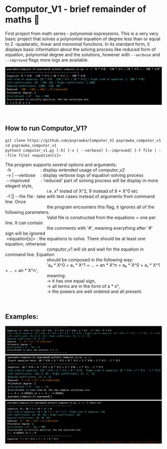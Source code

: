 # Computor_V1 - brief remainder of maths 📏
First project from math series - polynomial expressions. This is a very very basic project that solves a polynomial equation of degree less than or equal to 2 -quadaratic, linear and monomial functions. In its standard form, it displays basic information about the solving process like reduced form of equation, polynomial degree and the solutions, however with `--verbose` and `--improved` flags more logs are available. 
</br>

![](imgs/c1.png)

</br>

## How to run Computor_V1?
```
git clone https://github.com/psprawka/Computor_V1 psprawka_computor_v1
cd psprawka_computor_v1
python3 computor_v1.py [-h] [-v | --verbose] [--improved] [-f file | --file file] <equation[s]>
```

The program supports several options and arguments:</br>
&nbsp;-h
  &nbsp;&nbsp;&nbsp;&nbsp;&nbsp;&nbsp;&nbsp;&nbsp;&nbsp;&nbsp;&nbsp;&nbsp;&nbsp;&nbsp;&nbsp;&nbsp;&nbsp;
  &nbsp;&nbsp;&nbsp;&nbsp;
  : display extended usage of computor_v2</br>
&nbsp;-v | --verbose &nbsp;&nbsp; : display verbose logs of equation solving process</br>
	&nbsp;--improved &nbsp;&nbsp;&nbsp;&nbsp;&nbsp;&nbsp;&nbsp;
  : 'reduced' part of solving process will be display in more elegant style,</br>
  &nbsp;&nbsp;&nbsp;&nbsp;&nbsp;&nbsp;&nbsp;&nbsp;&nbsp;&nbsp;&nbsp;&nbsp;&nbsp;&nbsp;&nbsp;&nbsp;&nbsp;
  &nbsp;&nbsp;&nbsp;&nbsp;&nbsp;&nbsp;&nbsp;&nbsp;&nbsp;&nbsp;&nbsp;&nbsp;&nbsp;&nbsp;&nbsp;
  i.e. x² insted of X^2, 9 instead of 9 * X^0 etc</br>
&nbsp;-f || --file file : take <file> with test cases instead of arguments from command line. Once</br>
  &nbsp;&nbsp;&nbsp;&nbsp;&nbsp;&nbsp;&nbsp;&nbsp;&nbsp;&nbsp;&nbsp;&nbsp;&nbsp;&nbsp;&nbsp;&nbsp;&nbsp;
  &nbsp;&nbsp;&nbsp;&nbsp;&nbsp;&nbsp;&nbsp;&nbsp;&nbsp;&nbsp;&nbsp;&nbsp;&nbsp;&nbsp;&nbsp;
	the program encounters this flag, it ignores all of the following parameters.</br>
  &nbsp;&nbsp;&nbsp;&nbsp;&nbsp;&nbsp;&nbsp;&nbsp;&nbsp;&nbsp;&nbsp;&nbsp;&nbsp;&nbsp;&nbsp;&nbsp;&nbsp;
  &nbsp;&nbsp;&nbsp;&nbsp;&nbsp;&nbsp;&nbsp;&nbsp;&nbsp;&nbsp;&nbsp;&nbsp;&nbsp;&nbsp;&nbsp;
	Valid file is constructed from the equations = one per line. It can contain</br>
  &nbsp;&nbsp;&nbsp;&nbsp;&nbsp;&nbsp;&nbsp;&nbsp;&nbsp;&nbsp;&nbsp;&nbsp;&nbsp;&nbsp;&nbsp;&nbsp;&nbsp;
  &nbsp;&nbsp;&nbsp;&nbsp;&nbsp;&nbsp;&nbsp;&nbsp;&nbsp;&nbsp;&nbsp;&nbsp;&nbsp;&nbsp;&nbsp;
	the comments with '#', meaning everything after '#' sign will be ignored</br>
	&nbsp;<equation[s]>	    : the equations to solve. There should be at least one equation, otherwise</br>
  &nbsp;&nbsp;&nbsp;&nbsp;&nbsp;&nbsp;&nbsp;&nbsp;&nbsp;&nbsp;&nbsp;&nbsp;&nbsp;&nbsp;&nbsp;&nbsp;&nbsp;
  &nbsp;&nbsp;&nbsp;&nbsp;&nbsp;&nbsp;&nbsp;&nbsp;&nbsp;&nbsp;&nbsp;&nbsp;&nbsp;&nbsp;&nbsp;
	computor_v1 will sit and wait for the equation in command line. Equation</br>
  &nbsp;&nbsp;&nbsp;&nbsp;&nbsp;&nbsp;&nbsp;&nbsp;&nbsp;&nbsp;&nbsp;&nbsp;&nbsp;&nbsp;&nbsp;&nbsp;&nbsp;
  &nbsp;&nbsp;&nbsp;&nbsp;&nbsp;&nbsp;&nbsp;&nbsp;&nbsp;&nbsp;&nbsp;&nbsp;&nbsp;&nbsp;&nbsp;
	should be composed in the following way:</br>
  &nbsp;&nbsp;&nbsp;&nbsp;&nbsp;&nbsp;&nbsp;&nbsp;&nbsp;&nbsp;&nbsp;&nbsp;&nbsp;&nbsp;&nbsp;&nbsp;&nbsp;
  &nbsp;&nbsp;&nbsp;&nbsp;&nbsp;&nbsp;&nbsp;&nbsp;&nbsp;&nbsp;&nbsp;&nbsp;&nbsp;&nbsp;&nbsp;
	'a₀ * X^0 + a₁ * X^1 + ... + an * X^n = a₀ * X^0 + a₁ * X^1 + ... + an * X^n',</br>
  &nbsp;&nbsp;&nbsp;&nbsp;&nbsp;&nbsp;&nbsp;&nbsp;&nbsp;&nbsp;&nbsp;&nbsp;&nbsp;&nbsp;&nbsp;&nbsp;&nbsp;
  &nbsp;&nbsp;&nbsp;&nbsp;&nbsp;&nbsp;&nbsp;&nbsp;&nbsp;&nbsp;&nbsp;&nbsp;&nbsp;&nbsp;&nbsp;
	meaning:</br>
  &nbsp;&nbsp;&nbsp;&nbsp;&nbsp;&nbsp;&nbsp;&nbsp;&nbsp;&nbsp;&nbsp;&nbsp;&nbsp;&nbsp;&nbsp;&nbsp;&nbsp;
  &nbsp;&nbsp;&nbsp;&nbsp;&nbsp;&nbsp;&nbsp;&nbsp;&nbsp;&nbsp;&nbsp;&nbsp;&nbsp;&nbsp;&nbsp;
	-> it has one equal sign,</br>
  &nbsp;&nbsp;&nbsp;&nbsp;&nbsp;&nbsp;&nbsp;&nbsp;&nbsp;&nbsp;&nbsp;&nbsp;&nbsp;&nbsp;&nbsp;&nbsp;&nbsp;
  &nbsp;&nbsp;&nbsp;&nbsp;&nbsp;&nbsp;&nbsp;&nbsp;&nbsp;&nbsp;&nbsp;&nbsp;&nbsp;&nbsp;&nbsp;
  -> all terms are in the form of a * xⁿ,</br>
	&nbsp;&nbsp;&nbsp;&nbsp;&nbsp;&nbsp;&nbsp;&nbsp;&nbsp;&nbsp;&nbsp;&nbsp;&nbsp;&nbsp;&nbsp;&nbsp;&nbsp;
  &nbsp;&nbsp;&nbsp;&nbsp;&nbsp;&nbsp;&nbsp;&nbsp;&nbsp;&nbsp;&nbsp;&nbsp;&nbsp;&nbsp;&nbsp;
  -> the powers are well ordered and all present.</br>

</br>

## Examples:
![](imgs/c2.png)
![](imgs/c3.png)
![](imgs/c4.png)
